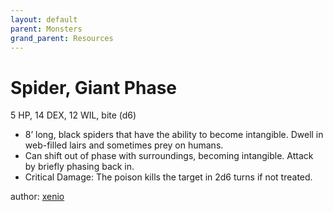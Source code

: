 ```yaml
---
layout: default
parent: Monsters
grand_parent: Resources
---
```


# Spider, Giant Phase
5 HP, 14 DEX, 12 WIL, bite (d6)
-   8’ long, black spiders that have the ability to become intangible. Dwell in web-filled lairs and sometimes prey on humans.
-   Can shift out of phase with surroundings, becoming intangible. Attack by briefly phasing back in.
-   Critical Damage: The poison kills the target in 2d6 turns if not treated.

author: [xenio](https://xenioinabottle.blogspot.com)

